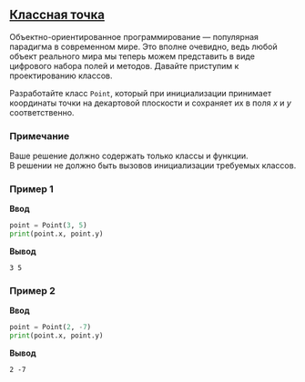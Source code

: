 ## [Классная точка](../../../solutions/5.1/51_a.py)

Объектно-ориентированное программирование — популярная парадигма в современном мире. Это вполне очевидно, ведь любой объект реального мира мы теперь можем представить в виде цифрового набора полей и методов. Давайте приступим к проектированию классов.

Разработайте класс `Point`, который при инициализации принимает координаты точки на декартовой плоскости и сохраняет их в поля $x$ и $y$ соответственно.

### Примечание

Ваше решение должно содержать только классы и функции.\
В решении не должно быть вызовов инициализации требуемых классов.

### Пример 1

__Ввод__
```python
point = Point(3, 5)
print(point.x, point.y)
```

__Вывод__
```plaintext
3 5
```

### Пример 2

__Ввод__
```python
point = Point(2, -7)
print(point.x, point.y)
```

__Вывод__
```plaintext
2 -7
```
